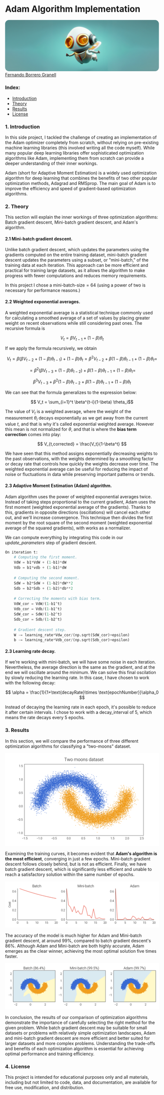 # Adam Algorithm Implementation
<img src="figures/header_rounded.png">
<a href="https://fbgranell.com/" target="_blank">
Fernando Borrero Granell</a>

### Index:

* [Introduction](#section1)
* [Theory](#section2)
* [Results](#section3)
* [License](#section4)


<a id='section1'></a>
### 1. Introduction
In this side project, I tackled the challenge of creating an implementation of the Adam optimizer completely from scratch, without relying on pre-existing machine learning libraries (this involved writing all the code myself). While many popular deep learning libraries offer sophisticated optimization algorithms like Adam, implementing them from scratch can provide a deeper understanding of their inner workings.

Adam (short for Adaptive Moment Estimation) is a widely used optimization algorithm for deep learning that combines the benefits of two other popular optimization methods, Adagrad and RMSprop. The main goal of Adam is to improve the efficiency and speed of gradient-based optimization algorithms.

<a id='section2'></a>
### 2. Theory
This section will explain the inner workings of three optimization algorithms: Batch gradient descent, Mini-batch gradient descent, and Adam's algorithm.

#### 2.1 Mini-batch gradient descent.
Unlike batch gradient descent, which updates the parameters using the gradients computed on the entire training dataset, mini-batch gradient descent updates the parameters using a subset, or "mini-batch," of the training data at each iteration. This approach can be more efficient and practical for training large datasets, as it allows the algorithm to make progress with fewer computations and reduces memory requirements. 

In this project I chose a $\text{mini-batch-size}=64$ (using a power of two is necessary for performance reasons.)

#### 2.2 Weighted exponential averages.
A weighted exponential average is a statistical technique commonly used for calculating a smoothed average of a set of values by placing greater weight on recent observations while still considering past ones. The recursive formula is

$$ V_t=\beta V_{t-1}+(1-\beta)\theta_t $$

If we apply the formula recursively, we obtain

$$  V_t=\beta (\beta V_{t-2}+(1-\beta)\theta_{t-1})+(1-\beta)\theta_t = \beta^2V_{t-2}+\beta(1-\beta)\theta_{t-1}+(1-\beta)\theta_t =$$

$$ = \beta^2 (\beta V_{t-3}+(1-\beta)\theta_{t-2})+\beta(1-\beta)\theta_{t-1}+(1-\beta)\theta_t =$$

$$ \beta^3V_{t-3}+\beta^2(1-\beta)\theta_{t-2}+\beta(1-\beta)\theta_{t-1}+(1-\beta)\theta_t $$

We can see that the formula generalizes to the expression below:

$$ V_t = \sum_{i=1}^t \beta^{t-i}(1-\beta) \theta_i$$

The value of $V_t$ is a weighted average, where the weight of the measurement $\theta_i$ decays exponentially as we get away from the current value $t$, and that is why it's called exponential weighted average. However this mean is not normalized for $\theta$, and that is where the **bias term correction** comes into play:

$$ V_{t,corrected} = \frac{V_t}{1-\beta^t} $$

We have seen that this method assigns exponentially decreasing weights to the past observations, with the weights determined by a smoothing factor or decay rate that controls how quickly the weights decrease over time. The weighted exponential average can be useful for reducing the impact of noise or fluctuations in data while preserving important patterns or trends. 

#### 2.3 Adaptive Moment Estimation (Adam) algorithm.

Adam algorithm uses the power of weighted exponential averages twice. Instead of taking steps proportional to the current gradient, Adam uses the first moment (weighted exponential average of the gradients). Thanks to this, gradients in opposite directions (oscillations) will cancel each other out, and we'll increase convergence. This technique then divides the first moment by the root square of the second moment (weighted exponential average of the squared gradients), with works as a normalizer. 

We can compute everything by integrating this code in our <em>update_parameters</em> step of gradient descent.

```python
On iteration t:
    # Computing the first moment.
    VdW = b1*VdW + (1-b1)*dW
    Vdb = b1*vdb + (1-b1)*dW
    
    # Computing the second moment.
    SdW = b2*SdW + (1-b2)*dW**2
    Sdb = b2*Sdb + (1-b2)*db**2

    # Correcting the moments with bias term.
    VdW_cor = VdW/(1-b1^t)
    Vdb_cor = Vdb/(1-b1^t)
    SdW_cor = SdW/(1-b2^t)
    Sdb_cor = Sdb/(1-b2^t)

    # Gradient descent step.
    W -= learning_rate*Vdw_cor/(np.sqrt(SdW_cor)+epsilon)
    b -= learning_rate*Vdb_cor/(np.sqrt(Sdb_cor)+epsilon)
```

#### 2.3 Learning rate decay.

If we’re working with mini-batch, we will have some noise in each iteration. Nevertheless, the average direction is the same as the gradient, and at the end we will oscillate around the minimum.  We can solve this final oscilation by slowly reducing the learning rate. In this case, I have chosen to work with the following decay:

$$ \alpha = \frac{1}{1+\text{decayRate}\times \text{epochNumber}}\alpha_0 $$

Instead of decaying the learning rate in each epoch, it's possible to reduce it after certain intervals. I chose to work with a decay_interval of 5, which means the rate decays every 5 epochs. 

<a id='section3'></a>
### 3. Results
In this section, we will compare the performance of three different optimization algorithms for classifying a "two-moons" dataset.

<img src="figures/dataset_rounded.png">

Examining the training curves, it becomes evident that **Adam's algorithm is the most efficient**, converging in just a few epochs. Mini-batch gradient descent follows closely behind, but is not as efficient. Finally, we have batch gradient descent, which is significantly less efficient and unable to reach a satisfactory solution within the same number of epochs.

<img src="figures/compare_training_rounded.png">


The accuracy of the model is much higher for Adam and Mini-batch gradient descent, at around 99%, compared to batch gradient descent's 86%. Although Adam and Mini-batch are both highly accurate, Adam emerges as the clear winner, achieving the most optimal solution five times faster.

<img src="figures/compare_boundary_rounded.png">

In conclusion, the results of our comparison of optimization algorithms demonstrate the importance of carefully selecting the right method for the given problem. While batch gradient descent may be suitable for small datasets or problems with relatively simple optimization landscapes, Adam and mini-batch gradient descent are more efficient and better suited for larger datasets and more complex problems. Understanding the trade-offs and benefits of each optimization algorithm is essential for achieving optimal  performance and training efficiency. 

<a id='section4'></a>
### 4. License
This project is intended for educational purposes only and all materials, including but not limited to code, data, and documentation, are available for free use, modification, and distribution. 